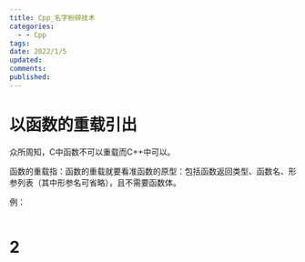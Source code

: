 ```yaml
---
title: Cpp_名字粉碎技术
categories:
  - - Cpp
tags: 
date: 2022/1/5
updated: 
comments: 
published:
---
```


# 以函数的重载引出

众所周知，C中函数不可以重载而C++中可以。

函数的重载指：函数的重载就要看准函数的原型：包括函数返回类型、函数名、形参列表（其中形参名可省略），且不需要函数体。

例：

```c++

```

# 2